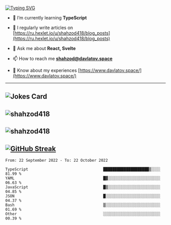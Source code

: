 [![Typing SVG](https://readme-typing-svg.herokuapp.com?font=Turret+Road&height=30&lines=HI!+I%60m+Frontend+Developer)](https://git.io/typing-svg)

- 🌱 I’m currently learning **TypeScript**

- 📝 I regularly write articles on [https://ru.hexlet.io/u/shahzod418/blog_posts](https://ru.hexlet.io/u/shahzod418/blog_posts)

- 💬 Ask me about **React, Svelte**

- 📫 How to reach me **shahzod@davlatov.space**

- 📄 Know about my experiences [https://www.davlatov.space/](https://www.davlatov.space/)

---
![Jokes Card](https://readme-jokes.vercel.app/api?theme=radical)
---
![shahzod418](https://github-readme-stats.vercel.app/api/top-langs?username=shahzod418&show_icons=true&theme=radical&locale=en&layout=compact)
---
![shahzod418](https://github-readme-stats.vercel.app/api?username=shahzod418&show_icons=true&theme=radical&locale=en&count_private=true)
---
[![GitHub Streak](http://github-readme-streak-stats.herokuapp.com?user=shahzod418&theme=radical&date_format=M%20j%5B%2C%20Y%5D)](https://git.io/streak-stats)
---
<!--START_SECTION:waka-->

```text
From: 22 September 2022 - To: 22 October 2022

TypeScript                                 ████████████████████▒░░░░   81.99 %
YAML                                       █▓░░░░░░░░░░░░░░░░░░░░░░░   06.63 %
JavaScript                                 █▒░░░░░░░░░░░░░░░░░░░░░░░   04.85 %
JSON                                       █░░░░░░░░░░░░░░░░░░░░░░░░   04.37 %
Bash                                       ▒░░░░░░░░░░░░░░░░░░░░░░░░   01.69 %
Other                                      ░░░░░░░░░░░░░░░░░░░░░░░░░   00.39 %
```

<!--END_SECTION:waka-->
